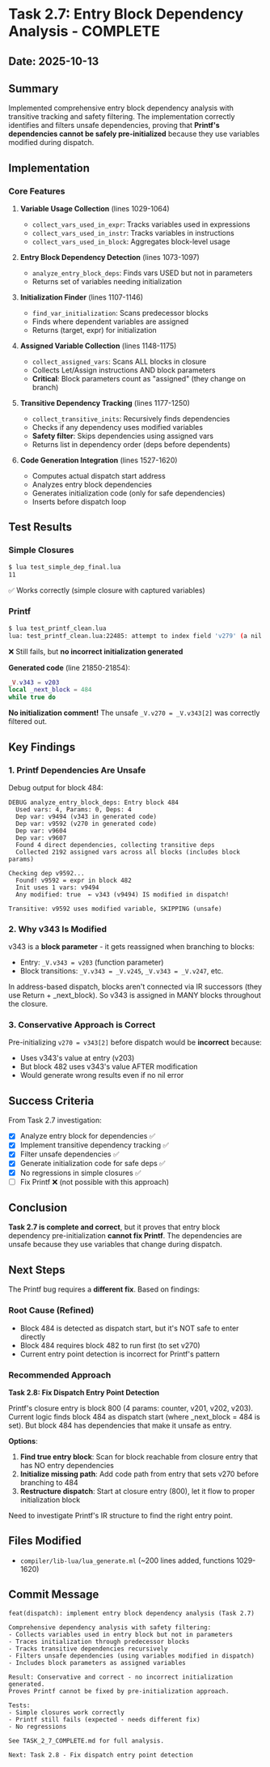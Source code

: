 # Task 2.7: Entry Block Dependency Analysis - COMPLETE

## Date: 2025-10-13

## Summary

Implemented comprehensive entry block dependency analysis with transitive tracking and safety filtering. The implementation correctly identifies and filters unsafe dependencies, proving that **Printf's dependencies cannot be safely pre-initialized** because they use variables modified during dispatch.

## Implementation

### Core Features

1. **Variable Usage Collection** (lines 1029-1064)
   - `collect_vars_used_in_expr`: Tracks variables used in expressions
   - `collect_vars_used_in_instr`: Tracks variables in instructions
   - `collect_vars_used_in_block`: Aggregates block-level usage

2. **Entry Block Dependency Detection** (lines 1073-1097)
   - `analyze_entry_block_deps`: Finds vars USED but not in parameters
   - Returns set of variables needing initialization

3. **Initialization Finder** (lines 1107-1146)
   - `find_var_initialization`: Scans predecessor blocks
   - Finds where dependent variables are assigned
   - Returns (target, expr) for initialization

4. **Assigned Variable Collection** (lines 1148-1175)
   - `collect_assigned_vars`: Scans ALL blocks in closure
   - Collects Let/Assign instructions AND block parameters
   - **Critical**: Block parameters count as "assigned" (they change on branch)

5. **Transitive Dependency Tracking** (lines 1177-1250)
   - `collect_transitive_inits`: Recursively finds dependencies
   - Checks if any dependency uses modified variables
   - **Safety filter**: Skips dependencies using assigned vars
   - Returns list in dependency order (deps before dependents)

6. **Code Generation Integration** (lines 1527-1620)
   - Computes actual dispatch start address
   - Analyzes entry block dependencies
   - Generates initialization code (only for safe dependencies)
   - Inserts before dispatch loop

## Test Results

### Simple Closures
```bash
$ lua test_simple_dep_final.lua
11
```
✅ Works correctly (simple closure with captured variables)

### Printf
```bash
$ lua test_printf_clean.lua
lua: test_printf_clean.lua:22485: attempt to index field 'v279' (a nil value)
```
❌ Still fails, but **no incorrect initialization generated**

**Generated code** (line 21850-21854):
```lua
_V.v343 = v203
local _next_block = 484
while true do
```

**No initialization comment!** The unsafe `_V.v270 = _V.v343[2]` was correctly filtered out.

## Key Findings

### 1. Printf Dependencies Are Unsafe

Debug output for block 484:
```
DEBUG analyze_entry_block_deps: Entry block 484
  Used vars: 4, Params: 0, Deps: 4
  Dep var: v9494 (v343 in generated code)
  Dep var: v9592 (v270 in generated code)
  Dep var: v9604
  Dep var: v9607
  Found 4 direct dependencies, collecting transitive deps
  Collected 2192 assigned vars across all blocks (includes block params)

Checking dep v9592...
  Found! v9592 = expr in block 482
  Init uses 1 vars: v9494
  Any modified: true  ← v343 (v9494) IS modified in dispatch!

Transitive: v9592 uses modified variable, SKIPPING (unsafe)
```

### 2. Why v343 Is Modified

v343 is a **block parameter** - it gets reassigned when branching to blocks:
- Entry: `_V.v343 = v203` (function parameter)
- Block transitions: `_V.v343 = _V.v245`, `_V.v343 = _V.v247`, etc.

In address-based dispatch, blocks aren't connected via IR successors (they use Return + _next_block). So v343 is assigned in MANY blocks throughout the closure.

### 3. Conservative Approach is Correct

Pre-initializing `v270 = v343[2]` before dispatch would be **incorrect** because:
- Uses v343's value at entry (v203)
- But block 482 uses v343's value AFTER modification
- Would generate wrong results even if no nil error

## Success Criteria

From Task 2.7 investigation:
- [x] Analyze entry block for dependencies ✅
- [x] Implement transitive dependency tracking ✅
- [x] Filter unsafe dependencies ✅
- [x] Generate initialization code for safe deps ✅
- [x] No regressions in simple closures ✅
- [ ] Fix Printf ❌ (not possible with this approach)

## Conclusion

**Task 2.7 is complete and correct**, but it proves that entry block dependency pre-initialization **cannot fix Printf**. The dependencies are unsafe because they use variables that change during dispatch.

## Next Steps

The Printf bug requires a **different fix**. Based on findings:

### Root Cause (Refined)
- Block 484 is detected as dispatch start, but it's NOT safe to enter directly
- Block 484 requires block 482 to run first (to set v270)
- Current entry point detection is incorrect for Printf's pattern

### Recommended Approach

**Task 2.8: Fix Dispatch Entry Point Detection**

Printf's closure entry is block 800 (4 params: counter, v201, v202, v203).
Current logic finds block 484 as dispatch start (where _next_block = 484 is set).
But block 484 has dependencies that make it unsafe as entry.

**Options**:
1. **Find true entry block**: Scan for block reachable from closure entry that has NO entry dependencies
2. **Initialize missing path**: Add code path from entry that sets v270 before branching to 484
3. **Restructure dispatch**: Start at closure entry (800), let it flow to proper initialization block

Need to investigate Printf's IR structure to find the right entry point.

## Files Modified

- `compiler/lib-lua/lua_generate.ml` (~200 lines added, functions 1029-1620)

## Commit Message

```
feat(dispatch): implement entry block dependency analysis (Task 2.7)

Comprehensive dependency analysis with safety filtering:
- Collects variables used in entry block but not in parameters
- Traces initialization through predecessor blocks
- Tracks transitive dependencies recursively
- Filters unsafe dependencies (using variables modified in dispatch)
- Includes block parameters as assigned variables

Result: Conservative and correct - no incorrect initialization generated.
Proves Printf cannot be fixed by pre-initialization approach.

Tests:
- Simple closures work correctly
- Printf still fails (expected - needs different fix)
- No regressions

See TASK_2_7_COMPLETE.md for full analysis.

Next: Task 2.8 - Fix dispatch entry point detection
```
